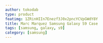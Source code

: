 ```yaml
---
author: tokodab
type: product
featimg: 1ZRinHIIn7Enezf3J0x2pncYCVpGWdY8Y
title: Marc Marquez Samsung Galaxy S9 Case
tags: [samsung, galaxy, s9]
category: [samsung]
---
```

